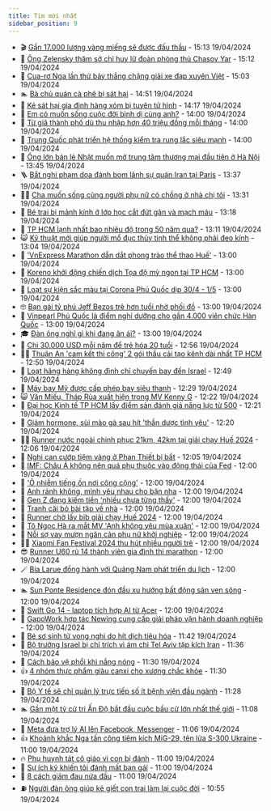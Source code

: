 ```yaml
---
title: Tim mới nhất
sidebar_position: 9
---
```


<!-- vnexpress-tin-moi-nhat:START -->
- 🎬 [Gần 17.000 lượng vàng miếng sẽ được đấu thầu](https://vnexpress.net/gan-17-000-luong-vang-mieng-se-duoc-dau-thau-4736375.html) - 15:13 19/04/2024
- 🐎 [Ông Zelensky thăm sở chỉ huy lữ đoàn phòng thủ Chasov Yar](https://vnexpress.net/ong-zelensky-tham-so-chi-huy-lu-doan-phong-thu-chasov-yar-4736370.html) - 15:12 19/04/2024
- 🦍 [Cua-rơ Nga lần thứ bảy thắng chặng giải xe đạp xuyên Việt](https://vnexpress.net/cua-ro-nga-lan-thu-bay-thang-chang-giai-xe-dap-xuyen-viet-4736383.html) - 15:03 19/04/2024
- 🏊 [Bà chủ quán cà phê bị sát hại](https://vnexpress.net/ba-chu-quan-ca-phe-bi-sat-hai-4736378.html) - 14:51 19/04/2024
- 🎊 [Kẻ sát hại gia đình hàng xóm bị tuyên tử hình](https://vnexpress.net/ke-sat-hai-gia-dinh-hang-xom-bi-tuyen-tu-hinh-4736364.html) - 14:17 19/04/2024
- 🎃 [Em có muốn sống cuộc đời bình dị cùng anh?](https://vnexpress.net/em-co-muon-song-cuoc-doi-binh-di-cung-anh-4736198.html) - 14:00 19/04/2024
- 🧰 [Từ giã thành phố dù thu nhập hơn 40 triệu đồng mỗi tháng](https://vnexpress.net/tu-gia-thanh-pho-du-thu-nhap-hon-40-trieu-dong-moi-thang-4736164.html) - 14:00 19/04/2024
- 🔭 [Trung Quốc phát triển hệ thống kiểm tra rung lắc siêu mạnh](https://vnexpress.net/trung-quoc-phat-trien-he-thong-kiem-tra-rung-lac-sieu-manh-4736123.html) - 14:00 19/04/2024
- 🫶 [Ông lớn bán lẻ Nhật muốn mở trung tâm thương mại đầu tiên ở Hà Nội](https://vnexpress.net/ong-lon-ban-le-nhat-muon-mo-trung-tam-thuong-mai-dau-tien-o-ha-noi-4736366.html) - 13:45 19/04/2024
- 🪜 [Bắt nghi phạm dọa đánh bom lãnh sự quán Iran tại Paris](https://vnexpress.net/bat-nghi-pham-doa-danh-bom-lanh-su-quan-iran-tai-paris-4736365.html) - 13:37 19/04/2024
- 👨‍🏫 [Cha muốn sống cùng người phụ nữ có chồng ở nhà chị tôi](https://vnexpress.net/cha-muon-song-cung-nguoi-phu-nu-co-chong-o-nha-chi-toi-4736334.html) - 13:31 19/04/2024
- 🎊 [Bé trai bị mảnh kính ở lớp học cắt đứt gân và mạch máu](https://vnexpress.net/be-trai-bi-manh-kinh-o-lop-hoc-cat-dut-gan-va-mach-mau-4736219.html) - 13:18 19/04/2024
- 🎊 [TP HCM lạnh nhất bao nhiêu độ trong 50 năm qua?](https://vnexpress.net/tp-hcm-lanh-nhat-bao-nhieu-do-trong-50-nam-qua-4736282.html) - 13:11 19/04/2024
- 😺 [Kỹ thuật mới giúp người mổ đục thủy tinh thể không phải đeo kính](https://vnexpress.net/ky-thuat-moi-giup-nguoi-mo-duc-thuy-tinh-the-khong-phai-deo-kinh-4736357.html) - 13:04 19/04/2024
- 🐘 [&#39;VnExpress Marathon dẫn dắt phong trào thể thao Huế&#39;](https://vnexpress.net/vnexpress-marathon-dan-dat-phong-trao-the-thao-hue-4736293.html) - 13:00 19/04/2024
- 🌁 [Koreno khởi động chiến dịch Tọa độ mỳ ngon tại TP HCM](https://vnexpress.net/koreno-khoi-dong-chien-dich-toa-do-my-ngon-tai-tp-hcm-4735385.html) - 13:00 19/04/2024
- 🐲 [Loạt sự kiện sắc màu tại Corona Phú Quốc dịp 30/4 - 1/5](https://vnexpress.net/loat-su-kien-sac-mau-tai-corona-phu-quoc-dip-30-4-1-5-4735671.html) - 13:00 19/04/2024
- 🤓 [Bạn gái tỷ phú Jeff Bezos trẻ hơn tuổi nhờ phối đồ](https://vnexpress.net/ban-gai-ty-phu-jeff-bezos-tre-hon-tuoi-nho-phoi-do-4736251.html) - 13:00 19/04/2024
- 💪 [Vinpearl Phú Quốc là điểm nghỉ dưỡng cho gần 4.000 viên chức Hàn Quốc](https://vnexpress.net/vinpearl-phu-quoc-la-diem-nghi-duong-cho-gan-4-000-vien-chuc-han-quoc-4736248.html) - 13:00 19/04/2024
- 🎓 [Đàn ông nghĩ gì khi đang ân ái?](https://vnexpress.net/dan-ong-nghi-gi-khi-dang-an-ai-4736114.html) - 13:00 19/04/2024
- 🫣 [Chi 30.000 USD mỗi năm để trẻ hóa 20 tuổi](https://vnexpress.net/chi-30-000-usd-moi-nam-de-tre-hoa-20-tuoi-4736252.html) - 12:56 19/04/2024
- 🧑‍💻 [Thuận An &#39;cam kết thi công&#39; 2 gói thầu cải tạo kênh dài nhất TP HCM](https://vnexpress.net/thuan-an-cam-ket-thi-cong-2-goi-thau-cai-tao-kenh-dai-nhat-tp-hcm-4736361.html) - 12:50 19/04/2024
- 🐲 [Loạt hãng hàng không đình chỉ chuyến bay đến Israel](https://vnexpress.net/loat-hang-hang-khong-dinh-chi-chuyen-bay-den-israel-4736359.html) - 12:49 19/04/2024
- 🌝 [Máy bay Mỹ được cấp phép bay siêu thanh](https://vnexpress.net/may-bay-my-duoc-cap-phep-bay-sieu-thanh-4735958.html) - 12:29 19/04/2024
- 😺 [Văn Miếu, Tháp Rùa xuất hiện trong MV Kenny G](https://vnexpress.net/van-mieu-thap-rua-xuat-hien-trong-mv-kenny-g-4736355.html) - 12:22 19/04/2024
- 🐎 [Đại học Kinh tế TP HCM lấy điểm sàn đánh giá năng lực từ 500](https://vnexpress.net/dai-hoc-kinh-te-tp-hcm-lay-diem-san-danh-gia-nang-luc-tu-500-4736286.html) - 12:21 19/04/2024
- 🎡 [Giảm hormone, sùi mào gà sau hít &#39;thần dược tình yêu&#39;](https://vnexpress.net/giam-hormone-sui-mao-ga-sau-hit-than-duoc-tinh-yeu-4735833.html) - 12:20 19/04/2024
- 👨‍🏫 [Runner nước ngoài chinh phục 21km, 42km tại giải chạy Huế 2024](https://vnexpress.net/runner-nuoc-ngoai-chinh-phuc-21km-42km-tai-giai-chay-hue-2024-4736312.html) - 12:06 19/04/2024
- 🦆 [Nghi can cướp tiệm vàng ở Phan Thiết bị bắt](https://vnexpress.net/nghi-can-cuop-tiem-vang-o-phan-thiet-bi-bat-4736353.html) - 12:05 19/04/2024
- 🚦 [IMF: Châu Á không nên quá phụ thuộc vào động thái của Fed](https://vnexpress.net/imf-chau-a-khong-nen-qua-phu-thuoc-vao-dong-thai-cua-fed-4736190.html) - 12:00 19/04/2024
- 💫 [&#39;Ô nhiễm tiếng ồn nơi công cộng&#39;](https://vnexpress.net/o-nhiem-tieng-on-noi-cong-cong-4736112.html) - 12:00 19/04/2024
- 🎉 [Anh rảnh không, mình yêu nhau cho bận nha](https://vnexpress.net/anh-ranh-khong-minh-yeu-nhau-cho-ban-nha-4736088.html) - 12:00 19/04/2024
- 🌋 [Gen Z đang kiếm tiền &#39;nhiều chưa từng thấy&#39;](https://vnexpress.net/gen-z-dang-kiem-tien-nhieu-chua-tung-thay-4735373.html) - 12:00 19/04/2024
- 🤖 [Tranh cãi bỏ bài tập về nhà](https://vnexpress.net/tranh-cai-bo-bai-tap-ve-nha-4735910.html) - 12:00 19/04/2024
- 🦏 [Runner chờ lấy bib giải chạy Huế 2024](https://vnexpress.net/runner-cho-lay-bib-giai-chay-hue-2024-4736351.html) - 12:00 19/04/2024
- 🦩 [Tô Ngọc Hà ra mắt MV &#39;Anh không yêu mùa xuân&#39;](https://vnexpress.net/to-ngoc-ha-ra-mat-mv-anh-khong-yeu-mua-xuan-4736337.html) - 12:00 19/04/2024
- 👺 [Nỗi sợ vay mượn ngăn cản phụ nữ khởi nghiệp](https://vnexpress.net/noi-so-vay-muon-ngan-can-phu-nu-khoi-nghiep-4736327.html) - 12:00 19/04/2024
- 🧑‍🏫 [Xiaomi Fan Festival 2024 thu hút nhiều người trẻ](https://vnexpress.net/xiaomi-fan-festival-2024-thu-hut-nhieu-nguoi-tre-4736314.html) - 12:00 19/04/2024
- 😎 [Runner U60 rủ 14 thành viên gia đình thi marathon](https://vnexpress.net/runner-u60-ru-14-thanh-vien-gia-dinh-thi-marathon-4736257.html) - 12:00 19/04/2024
- 🪄 [Bia Larue đồng hành với Quảng Nam phát triển du lịch](https://vnexpress.net/bia-larue-dong-hanh-voi-quang-nam-phat-trien-du-lich-4736222.html) - 12:00 19/04/2024
- 🏊 [Sun Ponte Residence đón đầu xu hướng bất động sản ven sông](https://vnexpress.net/sun-ponte-residence-don-dau-xu-huong-bat-dong-san-ven-song-4736172.html) - 12:00 19/04/2024
- 💃 [Swift Go 14 - laptop tích hợp AI từ Acer](https://vnexpress.net/swift-go-14-laptop-tich-hop-ai-tu-acer-4736092.html) - 12:00 19/04/2024
- 🦆 [GapoWork hợp tác Newing cung cấp giải pháp vận hành doanh nghiệp](https://vnexpress.net/gapowork-hop-tac-newing-cung-cap-giai-phap-van-hanh-doanh-nghiep-4735661.html) - 12:00 19/04/2024
- 🎊 [Bé sơ sinh tử vong nghi do hít dịch tiêu hóa](https://vnexpress.net/be-so-sinh-tu-vong-nghi-do-hit-dich-tieu-hoa-4736324.html) - 11:42 19/04/2024
- 👺 [Bộ trưởng Israel bị chỉ trích vì ám chỉ Tel Aviv tập kích Iran](https://vnexpress.net/bo-truong-israel-bi-chi-trich-vi-am-chi-tel-aviv-tap-kich-iran-4736274.html) - 11:36 19/04/2024
- 🎡 [Cách bảo vệ phổi khi nắng nóng](https://vnexpress.net/cach-bao-ve-phoi-khi-nang-nong-4736204.html) - 11:30 19/04/2024
- 👍 [4 nhóm thực phẩm giàu canxi cho xương chắc khỏe](https://vnexpress.net/4-nhom-thuc-pham-giau-canxi-cho-xuong-chac-khoe-4736017.html) - 11:30 19/04/2024
- 🐎 [Bộ Y tế sẽ chỉ quản lý trực tiếp số ít bệnh viện đầu ngành](https://vnexpress.net/bo-y-te-se-chi-quan-ly-truc-tiep-so-it-benh-vien-dau-nganh-4736291.html) - 11:28 19/04/2024
- 🏊 [Gần một tỷ cử tri Ấn Độ bắt đầu cuộc bầu cử lớn nhất thế giới](https://vnexpress.net/gan-mot-ty-cu-tri-an-do-bat-dau-cuoc-bau-cu-lon-nhat-the-gioi-4736178.html) - 11:08 19/04/2024
- 🦩 [Meta đưa trợ lý AI lên Facebook, Messenger](https://vnexpress.net/meta-dua-tro-ly-ai-len-facebook-messenger-4736097.html) - 11:06 19/04/2024
- 👍 [Khoảnh khắc Nga tấn công tiêm kích MiG-29, tên lửa S-300 Ukraine](https://vnexpress.net/khoanh-khac-nga-tan-cong-tiem-kich-mig-29-ten-lua-s-300-ukraine-4736307.html) - 11:00 19/04/2024
- 🔥 [Phụ huynh tát cô giáo vì con bị đánh](https://vnexpress.net/phu-huynh-tat-co-giao-vi-con-bi-danh-4736276.html) - 11:00 19/04/2024
- 💄 [Sự ích kỷ khiến tôi đánh mất bạn gái](https://vnexpress.net/su-ich-ky-khien-toi-danh-mat-ban-gai-4735968.html) - 11:00 19/04/2024
- 🤡 [8 cách giảm đau nửa đầu](https://vnexpress.net/8-cach-giam-dau-nua-dau-4736095.html) - 11:00 19/04/2024
- ⛽️ [Người đàn ông giúp kẻ giết con trai làm lại cuộc đời](https://vnexpress.net/nguoi-dan-ong-giup-ke-giet-con-trai-lam-lai-cuoc-doi-4736179.html) - 10:55 19/04/2024<!-- vnexpress-tin-moi-nhat:END -->
